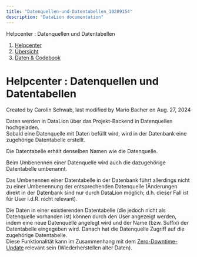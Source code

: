 ```yaml
---
title: "Datenquellen-und-Datentabellen_10289154"
description: "DataLion documentation"
---
```


Helpcenter : Datenquellen und Datentabellen  

1.  [Helpcenter](index.html)
2.  [Übersicht](2982609.html)
3.  [Daten & Codebook](3440667.html)

# Helpcenter : Datenquellen und Datentabellen

Created by Carolin Schwab, last modified by Mario Bacher on Aug. 27, 2024

Daten werden in DataLion über das Projekt-Backend in Datenquellen hochgeladen.  
Sobald eine Datenquelle mit Daten befüllt wird, wird in der Datenbank eine zugehörige Datentabelle erstellt.

Die Datentabelle erhält denselben Namen wie die Datenquelle.

Beim Umbenennen einer Datenquelle wird auch die dazugehörige Datentabelle umbenannt.

Das Umbenennen einer Datentabelle in der Datenbank führt allerdings nicht zu einer Umbenennung der entsprechenden Datenquelle (Änderungen direkt in der Datenbank sind nur durch DataLion möglich; d.h. dieser Fall ist für User i.d.R. nicht relevant).

Die Daten in einer existierenden Datentabelle (die jedoch nicht als Datenquelle vorhanden ist) können durch den User angezeigt werden, indem eine neue Datenquelle angelegt wird und der Name (bzw. Suffix) der Datentabelle eingegeben wird. Danach hat die Datenquelle Zugriff auf die zugehörige Datentabelle.  
Diese Funktionalität kann im Zusammenhang mit dem [Zero-Downtime-Update](10256398.html) relevant sein (Wiederherstellen alter Daten).